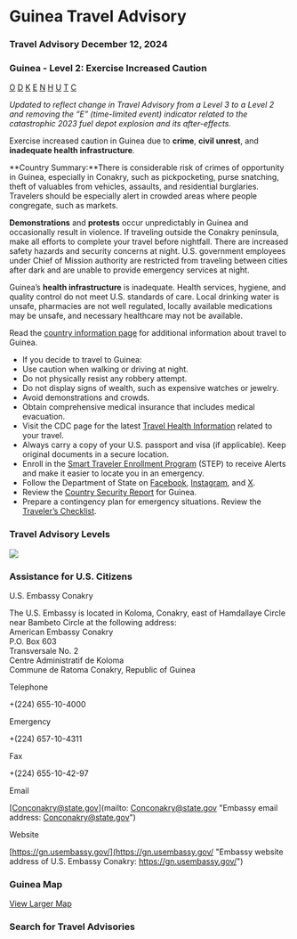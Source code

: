 # Guinea Travel Advisory

### Travel Advisory December 12, 2024

### Guinea - Level 2: Exercise Increased Caution

[O](javascript:void(0); "Tool Tip: Other")
[D](javascript:void(0); "Tool Tip: Wrongful Detention")
[K](javascript:void(0); "Tool Tip: Kidnap and Hostage")
[E](javascript:void(0); "Tool Tip: Event")
[N](javascript:void(0); "Tool Tip: Disaster")
[H](javascript:void(0); "Tool Tip: Health")
[U](javascript:void(0); "Tool Tip: Civil Unrest")
[T](javascript:void(0); "Tool Tip: Terrorism")
[C](javascript:void(0); "Tool Tip: Crimes")

*Updated to reflect change in Travel Advisory from a Level 3 to a Level 2 and removing the “E” (time-limited event) indicator related to the catastrophic 2023 fuel depot explosion and its after-effects.*

Exercise increased caution in Guinea due to **crime**, **civil unrest**, and **inadequate health infrastructure**.

**Country Summary:**There is considerable risk of crimes of opportunity in Guinea, especially in Conakry, such as pickpocketing, purse snatching, theft of valuables from vehicles, assaults, and residential burglaries. Travelers should be especially alert in crowded areas where people congregate, such as markets.

**Demonstrations** and **protests** occur unpredictably in Guinea and occasionally result in violence. If traveling outside the Conakry peninsula, make all efforts to complete your travel before nightfall. There are increased safety hazards and security concerns at night. U.S. government employees under Chief of Mission authority are restricted from traveling between cities after dark and are unable to provide emergency services at night.

Guinea’s **health infrastructure** is inadequate. Health services, hygiene, and quality control do not meet U.S. standards of care. Local drinking water is unsafe, pharmacies are not well regulated, locally available medications may be unsafe, and necessary healthcare may not be available.

Read the [country information page](https://travel.state.gov/content/travel/en/international-travel/International-Travel-Country-Information-Pages/Guinea.html) for additional information about travel to Guinea.

* If you decide to travel to Guinea:
* Use caution when walking or driving at night.
* Do not physically resist any robbery attempt.
* Do not display signs of wealth, such as expensive watches or jewelry.
* Avoid demonstrations and crowds.
* Obtain comprehensive medical insurance that includes medical evacuation.
* Visit the CDC page for the latest [Travel Health Information](https://wwwnc.cdc.gov/travel/notices) related to your travel.
* Always carry a copy of your U.S. passport and visa (if applicable). Keep original documents in a secure location.
* Enroll in the [Smart Traveler Enrollment Program](https://mytravel.state.gov/s/step) (STEP) to receive Alerts and make it easier to locate you in an emergency.
* Follow the Department of State on [Facebook](https://www.facebook.com/travelgov/), [Instagram](https://www.instagram.com/travelgov/?hl=en), and [X](https://x.com/travelgov).
* Review the [Country Security Report](https://www.osac.gov/Content/Browse/Report?subContentTypes=Country%20Security%20Report) for Guinea.
* Prepare a contingency plan for emergency situations. Review the [Traveler’s Checklist](https://travel.state.gov/content/travel/en/international-travel/before-you-go/travelers-checklist.html).

### Travel Advisory Levels

[![](/content/dam/NEWTravelAssets/images/travel-levelv2.svg)](/content/travel/en/international-travel/before-you-go/about-our-new-products.html "Travel Advisory Levels")

### Assistance for U.S. Citizens

U.S. Embassy Conakry

The U.S. Embassy is located in Koloma, Conakry, east of Hamdallaye Circle near Bambeto Circle at the following address:  
American Embassy Conakry  
P.O. Box 603  
Transversale No. 2  
Centre Administratif de Koloma  
Commune de Ratoma Conakry, Republic of Guinea

Telephone

+(224) 655-10-4000

Emergency

+(224) 657-10-4311

Fax

+(224) 655-10-42-97

Email

[Conconakry@state.gov](mailto: Conconakry@state.gov "Embassy email address: Conconakry@state.gov")

Website

[https://gn.usembassy.gov/](https://gn.usembassy.gov/ "Embassy website address of U.S. Embassy Conakry: https://gn.usembassy.gov/")

### Guinea Map

[View Larger Map](https://travelmaps.state.gov/TSGMap/?extent=-17.757138157,6.767578331,-4.458957396,13.62889691 "Map of Guinea")



### Search for Travel Advisories